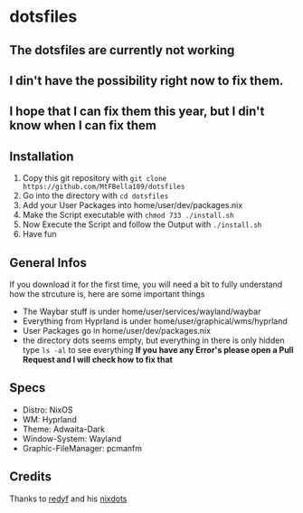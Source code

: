 # dotsfiles

## The dotsfiles are currently not working
## I din't have the possibility right now to fix them.
## I hope that I can fix them this year, but I din't know when I can fix them




## Installation
1. Copy this git repository with `git clone https://github.com/MtFBella109/dotsfiles`
2. Go into the directory with `cd dotsfiles`
3. Add your User Packages into home/user/dev/packages.nix
4. Make the Script executable with `chmod 733 ./install.sh`
5. Now Execute the Script and follow the Output with `./install.sh`
6. Have fun

## General Infos
If you download it for the first time, you will need a bit to fully understand how the strcuture is, here are some important things
- The Waybar stuff is under home/user/services/wayland/waybar
- Everything from Hyprland is under home/user/graphical/wms/hyprland
- User Packages go in home/user/dev/packages.nix
- the directory dots seems empty, but everything in there is only hidden type `ls -al` to see everything
**If you have any Error's please open a Pull Request and I will check how to fix that**

## Specs
- Distro: NixOS
- WM: Hyprland
- Theme: Adwaita-Dark
- Window-System: Wayland
- Graphic-FileManager: pcmanfm

## Credits 
Thanks to [redyf](https://github.com/redyf) and his [nixdots](https://github.com/redyf/nixdots)
